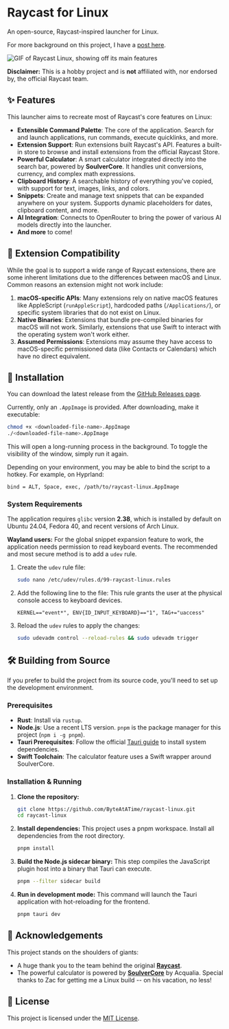 # Raycast for Linux

An open-source, Raycast-inspired launcher for Linux.

For more background on this project, I have a [post here](https://byteatatime.dev/posts/recreating-raycast).

![GIF of Raycast Linux, showing off its main features](https://raw.githubusercontent.com/ByteAtATime/raycast-linux/main/images/raycast-linux.gif)

**Disclaimer:** This is a hobby project and is **not** affiliated with, nor endorsed by, the official Raycast team.

## ✨ Features

This launcher aims to recreate most of Raycast's core features on Linux:

- **Extensible Command Palette**: The core of the application. Search for and launch applications, run commands, execute quicklinks, and more.
- **Extension Support**: Run extensions built Raycast's API. Features a built-in store to browse and install extensions from the official Raycast Store.
- **Powerful Calculator**: A smart calculator integrated directly into the search bar, powered by **SoulverCore**. It handles unit conversions, currency, and complex math expressions.
- **Clipboard History**: A searchable history of everything you've copied, with support for text, images, links, and colors.
- **Snippets**: Create and manage text snippets that can be expanded anywhere on your system. Supports dynamic placeholders for dates, clipboard content, and more.
- **AI Integration**: Connects to OpenRouter to bring the power of various AI models directly into the launcher.
- **And more** to come!

## 🧩 Extension Compatibility

While the goal is to support a wide range of Raycast extensions, there are some inherent limitations due to the differences between macOS and Linux. Common reasons an extension might not work include:

1.  **macOS-specific APIs**: Many extensions rely on native macOS features like AppleScript (`runAppleScript`), hardcoded paths (`/Applications/`), or specific system libraries that do not exist on Linux.
2.  **Native Binaries**: Extensions that bundle pre-compiled binaries for macOS will not work. Similarly, extensions that use Swift to interact with the operating system won't work either.
3.  **Assumed Permissions**: Extensions may assume they have access to macOS-specific permissioned data (like Contacts or Calendars) which have no direct equivalent.

## 🚀 Installation

You can download the latest release from the [GitHub Releases page](https://github.com/ByteAtATime/raycast-linux/releases).

Currently, only an `.AppImage` is provided. After downloading, make it executable:

```bash
chmod +x <downloaded-file-name>.AppImage
./<downloaded-file-name>.AppImage
```

This will open a long-running process in the background. To toggle the visibility of the window, simply run it again.

Depending on your environment, you may be able to bind the script to a hotkey. For example, on Hyprland:

```
bind = ALT, Space, exec, /path/to/raycast-linux.AppImage
```

### System Requirements

The application requires `glibc` version **2.38**, which is installed by default on Ubuntu 24.04, Fedora 40, and recent versions of Arch Linux.

**Wayland users:** For the global snippet expansion feature to work, the application needs permission to read keyboard events. The recommended and most secure method is to add a `udev` rule.

1. Create the `udev` rule file:

   ```bash
   sudo nano /etc/udev/rules.d/99-raycast-linux.rules
   ```

2. Add the following line to the file:
   This rule grants the user at the physical console access to keyboard devices.

   ```
   KERNEL=="event*", ENV{ID_INPUT_KEYBOARD}=="1", TAG+="uaccess"
   ```

3. Reload the `udev` rules to apply the changes:
   ```bash
   sudo udevadm control --reload-rules && sudo udevadm trigger
   ```

## 🛠️ Building from Source

If you prefer to build the project from its source code, you'll need to set up the development environment.

### Prerequisites

- **Rust**: Install via `rustup`.
- **Node.js**: Use a recent LTS version. `pnpm` is the package manager for this project (`npm i -g pnpm`).
- **Tauri Prerequisites**: Follow the official [Tauri guide](https://v2.tauri.app/start/prerequisites/) to install system dependencies.
- **Swift Toolchain**: The calculator feature uses a Swift wrapper around SoulverCore.

### Installation & Running

1.  **Clone the repository:**

    ```bash
    git clone https://github.com/ByteAtATime/raycast-linux.git
    cd raycast-linux
    ```

2.  **Install dependencies:**
    This project uses a pnpm workspace. Install all dependencies from the root directory.

    ```bash
    pnpm install
    ```

3.  **Build the Node.js sidecar binary:**
    This step compiles the JavaScript plugin host into a binary that Tauri can execute.

    ```bash
    pnpm --filter sidecar build
    ```

4.  **Run in development mode:**
    This command will launch the Tauri application with hot-reloading for the frontend.
    ```bash
    pnpm tauri dev
    ```

## 🙏 Acknowledgements

This project stands on the shoulders of giants:

- A huge thank you to the team behind the original **[Raycast](https://raycast.com)**.
- The powerful calculator is powered by **[SoulverCore](https://github.com/soulverteam/SoulverCore)** by Acqualia. Special thanks to Zac for getting me a Linux build -- on his vacation, no less!

## 📜 License

This project is licensed under the [MIT License](LICENSE).
